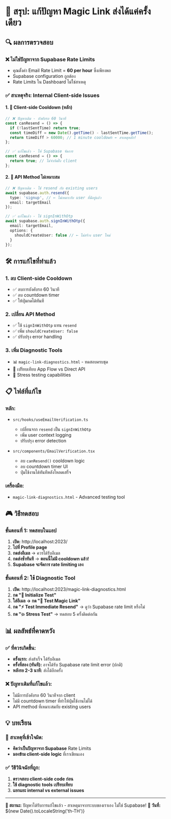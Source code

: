 # 🎯 **สรุป: แก้ปัญหา Magic Link ส่งได้แค่ครั้งเดียว**

## 🔍 **ผลการตรวจสอบ**

### ❌ **ไม่ใช่ปัญหาจาก Supabase Rate Limits**
- คุณตั้งค่า Email Rate Limit = **60 per hour** ซึ่งเพียงพอ
- Supabase configuration ถูกต้อง
- Rate Limits ใน Dashboard ไม่ใช่สาเหตุ

### ✅ **สาเหตุจริง: Internal Client-side Issues**

#### 1. **🚫 Client-side Cooldown (หลัก)**
```typescript
// ❌ ปัญหาเดิม - บังคับรอ 60 วินาที
const canResend = () => {
  if (!lastSentTime) return true;
  const timeDiff = new Date().getTime() - lastSentTime.getTime();
  return timeDiff > 60000; // 1 minute cooldown ← สาเหตุหลัก!
};

// ✅ แก้ไขแล้ว - ให้ Supabase จัดการ
const canResend = () => {
  return true; // ไม่จำกัดฝั่ง client
};
```

#### 2. **🔧 API Method ไม่เหมาะสม**
```typescript
// ❌ ปัญหาเดิม - ใช้ resend กับ existing users
await supabase.auth.resend({
  type: 'signup', // ← ไม่เหมาะกับ user ที่มีอยู่แล้ว
  email: targetEmail
});

// ✅ แก้ไขแล้ว - ใช้ signInWithOtp
await supabase.auth.signInWithOtp({
  email: targetEmail,
  options: {
    shouldCreateUser: false // ← ไม่สร้าง user ใหม่
  }
});
```

## 🛠️ **การแก้ไขที่ทำแล้ว**

### 1. **ลบ Client-side Cooldown**
- ✅ ลบการบังคับรอ 60 วินาที
- ✅ ลบ countdown timer
- ✅ ให้ปุ่มกดได้ทันที

### 2. **เปลี่ยน API Method**
- ✅ ใช้ `signInWithOtp` แทน `resend`
- ✅ เพิ่ม `shouldCreateUser: false`
- ✅ ปรับปรุง error handling

### 3. **เพิ่ม Diagnostic Tools**
- 📊 `magic-link-diagnostics.html` - ทดสอบครบชุด
- 🔬 เปรียบเทียบ App Flow vs Direct API
- 🧪 Stress testing capabilities

## 📋 **ไฟล์ที่แก้ไข**

### หลัก:
- `src/hooks/useEmailVerification.ts`
  - เปลี่ยนจาก `resend` เป็น `signInWithOtp`
  - เพิ่ม user context logging
  - ปรับปรุง error detection

- `src/components/EmailVerification.tsx`
  - ลบ `canResend()` cooldown logic
  - ลบ countdown timer UI
  - ปุ่มใช้งานได้ทันทีหลังโหลดเสร็จ

### เครื่องมือ:
- `magic-link-diagnostics.html` - Advanced testing tool

## 🎮 **วิธีทดสอบ**

### ขั้นตอนที่ 1: ทดสอบในแอป
1. **เปิด:** http://localhost:2023/
2. **ไปที่ Profile page**
3. **กดส่งอีเมล** → ควรได้รับอีเมล
4. **กดส่งซ้ำทันที** → **ตอนนี้ไม่มี cooldown แล้ว!**
5. **Supabase จะจัดการ rate limiting เอง**

### ขั้นตอนที่ 2: ใช้ Diagnostic Tool
1. **เปิด:** http://localhost:2023/magic-link-diagnostics.html
2. **กด "🚀 Initialize Test"**
3. **ใส่อีเมล → กด "📧 Test Magic Link"**
4. **กด "⚡ Test Immediate Resend"** → ดูว่า Supabase rate limit หรือไม่
5. **กด "💥 Stress Test"** → ทดสอบ 5 ครั้งติดต่อกัน

## 📊 **ผลลัพธ์ที่คาดหวัง**

### ✅ **ที่ควรเกิดขึ้น:**
- **ครั้งแรก:** ส่งสำเร็จ ได้รับอีเมล
- **ครั้งที่สอง (ทันที):** อาจได้รับ Supabase rate limit error (ปกติ)
- **หลังรอ 2-3 นาที:** ส่งได้อีกครั้ง

### ❌ **ปัญหาเดิมที่แก้ไขแล้ว:**
- ไม่มีการบังคับรอ 60 วินาทีจาก client
- ไม่มี countdown timer ที่ทำให้ปุ่มใช้งานไม่ได้
- API method ที่เหมาะสมกับ existing users

## 💡 **บทเรียน**

### 🔴 **สาเหตุที่เข้าใจผิด:**
- **คิดว่าเป็นปัญหาจาก Supabase** Rate Limits
- **มองข้าม client-side logic** ที่เราเขียนเอง

### ✅ **วิธีวินิจฉัยที่ถูก:**
1. **ตรวจสอบ client-side code ก่อน**
2. **ใช้ diagnostic tools เปรียบเทียบ**
3. **แยกแยะ internal vs external issues**

---

**🎉 สถานะ:** ปัญหาได้รับการแก้ไขแล้ว - สาเหตุมาจากระบบของเราเอง ไม่ใช่ Supabase!
**📅 วันที่:** ${new Date().toLocaleString('th-TH')}